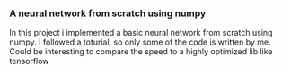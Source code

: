 ### A neural network from scratch using numpy

In this project i implemented a basic neural network from scratch using numpy. I followed a toturial, so only some of the code is written by me. Could be interesting to compare the speed to a highly optimized lib like tensorflow

